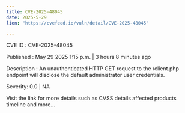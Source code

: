 ```yaml
---
title: CVE-2025-48045
date: 2025-5-29
lien: "https://cvefeed.io/vuln/detail/CVE-2025-48045"

---
```


CVE ID : CVE-2025-48045

Published :  May 29
2025
1:15 p.m. | 3 hours
8 minutes ago

Description : An unauthenticated HTTP GET request to the /client.php endpoint will disclose the default administrator user credentials.

Severity: 0.0 | NA

Visit the link for more details
such as CVSS details
affected products
timeline
and more...
